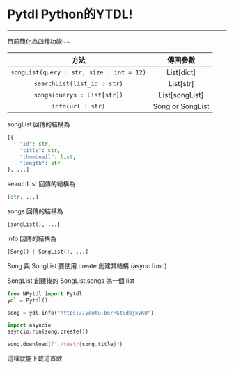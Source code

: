 # Pytdl Python的YTDL!

***

目前簡化為四種功能~~

| 方法 | 傳回參數 |
| :-----: | :-----: |
| `songList(query : str, size : int = 12)` | List[dict] |
| `searchList(list_id : str)` | List[str] |
| `songs(querys : List[str])` | List[songList] |
| `info(url : str)` | Song or SongList |

songList 回傳的結構為
```py
[{
	"id": str,
	"title": str,
	"thumbnail": list,
	"length": str
}, ...]
```

searchList 回傳的結構為
```py
[str, ...]
```

songs 回傳的結構為
```py
[songList(), ...]
```

info 回傳的結構為
```py
[Song() | SongList(), ...]
```

Song 與 SongList 要使用 create 創建其結構 (async func)

SongList 創建後的 SongList.songs 為一個 list

```py
from NPytdl import Pytdl
ydl = Pytdl()

song = ydl.info("https://youtu.be/RGtSdbjxVKU")

import asyncio
asyncio.run(song.create())

song.download(f"./test/{song.title}")
```

這樣就能下載這首歌
